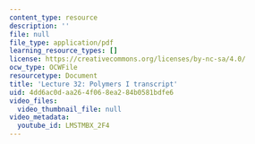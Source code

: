 ```yaml
---
content_type: resource
description: ''
file: null
file_type: application/pdf
learning_resource_types: []
license: https://creativecommons.org/licenses/by-nc-sa/4.0/
ocw_type: OCWFile
resourcetype: Document
title: 'Lecture 32: Polymers I transcript'
uid: 4dd6ac0d-aa26-4f06-8ea2-84b0581bdfe6
video_files:
  video_thumbnail_file: null
video_metadata:
  youtube_id: LMSTMBX_2F4
---
```

